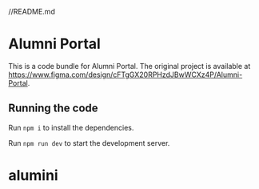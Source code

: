 //README.md

# Alumni Portal

This is a code bundle for Alumni Portal. The original project is available at https://www.figma.com/design/cFTgGX20RPHzdJBwWCXz4P/Alumni-Portal.

## Running the code

Run `npm i` to install the dependencies.

Run `npm run dev` to start the development server.
# alumini
